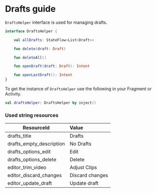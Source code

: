 # Drafts guide

```DraftsHelper``` interface is used for managing drafts.

```kotlin
interface DraftsHelper {

    val allDrafts: StateFlow<List<Draft>>

    fun delete(draft: Draft)

    fun deleteAll()

    fun openDraft(draft: Draft): Intent

    fun openLastDraft(): Intent
}
```

To get the instance of ```DraftsHelper```  use the following in your Fragment or Activity.
```kotlin
val draftsHelper: DraftsHelper by inject()
```

### Used string resources

| ResourceId        |      Value      |
| ------------- | :----------- |
| drafts_title | Drafts |
| drafts_empty_description | No Drafts |
| drafts_options_edit | Edit |
| drafts_options_delete | Delete |
| editor_trim_video | Adjust Clips |
| editor_discard_changes | Discard changes |
| editor_update_draft | Update draft |
